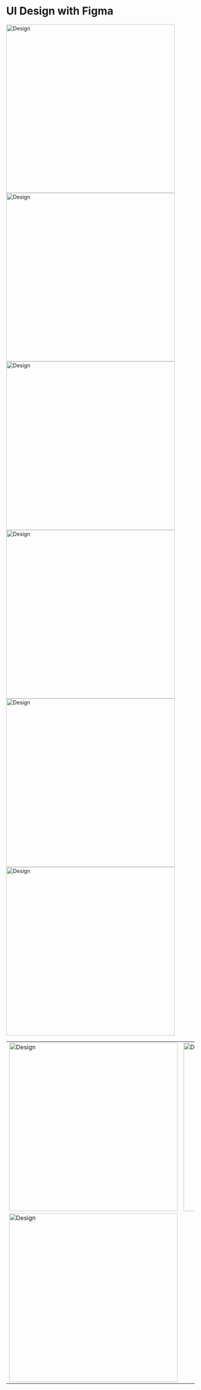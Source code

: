 # UI Design with Figma
  <div float="left">     
      <img src="UI/HomePage.png" title="Design" width="450" style="display: inline-block; margin: 0 auto; max-width: 450px; vertical-align:top;">
      <img src="UI/CourseList.png" title="Design" width="450" style="display: inline-block; margin: 0 auto; max-width: 450px; vertical-align:top;">
      <img src="UI/CourseDetail.png" title="Design" width="450" style="display: inline-block; margin: 0 auto; max-width: 450px; vertical-align:top;">
      <img src="UI/Sign In.png" title="Design" width="450" style="display: inline-block; margin: 0 auto; max-width: 450px; vertical-align:top;">
      <img src="UI/Sign Up.png" title="Design" width="450" style="display: inline-block; margin: 0 auto; max-width: 450px; vertical-align:top;">
  </div>
  
  
  <table>
  <tr>
    <td valign="top"><img src="UI/HomePage.png" title="Design" width="450" style="display: inline-block; margin: 0 auto; max-width: 450px; vertical-align:top;"></td>
    <td valign="top"><img src="UI/CourseList.png" title="Design" width="450" style="display: inline-block; margin: 0 auto; max-width: 450px; vertical-align:top;"></td>
  </tr>
  <tr>
    <td valign="top"><img src="UI/CourseDetail.png" title="Design" width="450" style="display: inline-block; margin: 0 auto; max-width: 450px; vertical-align:top;"></td>
    <img src="UI/Sign In.png" title="Design" width="450" style="display: inline-block; margin: 0 auto; max-width: 450px; vertical-align:top;">
  </tr>
 </table>

